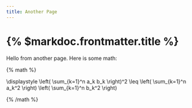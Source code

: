 ```yaml
---
title: Another Page
---
```


# {% $markdoc.frontmatter.title %}


Hello from another page. Here is some math:

{% math %}

\displaystyle
\left( \sum_{k=1}^n a_k b_k \right)^2
\leq
\left( \sum_{k=1}^n a_k^2 \right)
\left( \sum_{k=1}^n b_k^2 \right)

{% /math %}